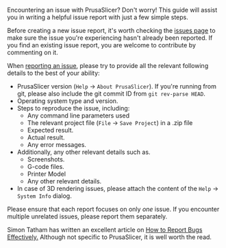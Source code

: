 Encountering an issue with PrusaSlicer? Don't worry! This guide will assist you in writing a helpful issue report with just a few simple steps.

Before creating a new issue report, it's worth checking the [issues page](https://github.com/prusa3d/PrusaSlicer/issues) to make sure the issue you're experiencing hasn't already been reported. If you find an existing issue report, you are welcome to contribute by commenting on it.

When [reporting an issue](https://github.com/prusa3d/PrusaSlicer/issues/new), please try to provide all the relevant following details to the best of your ability:

   * PrusaSlicer version (`Help` -> `About PrusaSlicer`). If you're running from git, please also include the git commit ID from `git rev-parse HEAD`.
   * Operating system type and version.
   * Steps to reproduce the issue, including:
       * Any command line parameters used
       * The relevant project file (`File` -> `Save Project`) in a .zip file
       * Expected result.
       * Actual result.
       * Any error messages.
   * Additionally, any other relevant details such as.
       * Screenshots.
       * G-code files.
       * Printer Model
       * Any other relevant details.
   * In case of 3D rendering issues, please attach the content of the `Help` -> `System Info` dialog.

Please ensure that each report focuses on only *one* issue. If you encounter multiple unrelated issues, please report them separately.

Simon Tatham has written an excellent article on [How to Report Bugs Effectively.](http://www.chiark.greenend.org.uk/~sgtatham/bugs.html) Although not specific to PrusaSlicer, it is well worth the read.
